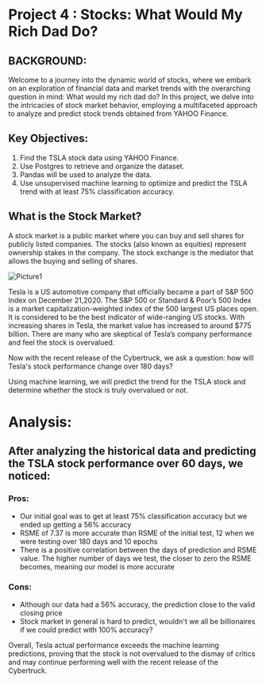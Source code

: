 # Project 4 : Stocks: What Would My Rich Dad Do? 


## BACKGROUND:
Welcome to a journey into the dynamic world of stocks, where we embark on an exploration of financial data and market trends with the overarching question in mind: What would my rich dad do? In this project, we delve into the intricacies of stock market behavior, employing a multifaceted approach to analyze and predict stock trends obtained from YAHOO Finance.

## Key Objectives:
1. Find the TSLA stock data using YAHOO Finance.
2. Use Postgres to retrieve and organize the dataset.
3. Pandas will be used to analyze the data.
4. Use unsupervised machine learning to optimize and predict the TSLA trend with at least 75% classification accuracy. 

## What is the Stock Market?

A stock market is a public market where you can buy and sell shares for publicly listed companies. The stocks (also known as equities) represent ownership stakes in the company. The stock exchange is the mediator that allows the buying and selling of shares.


  ![Picture1](https://github.com/d-p1/project4_group3/assets/134445591/8eb0b0fc-28ef-43e5-8f05-9b18d7a89eaa)



Tesla is a US automotive company that officially became a part of S&P 500 Index on December 21,2020. The S&P 500 or Standard & Poor’s 500 Index is a market capitalization-weighted index of the 500 largest US places open. It is considered to be the best indicator of wide-ranging US stocks. With increasing shares in Tesla, the market value has increased to around $775 billion. There are many who are skeptical of Tesla’s company performance and feel the stock is overvalued.


Now with the recent release of the Cybertruck, we ask a question: how will Tesla's stock performance change over 180 days? 

Using machine learning, we will predict the trend for the TSLA stock and determine whether the stock is truly overvalued or not.

# Analysis:

## After analyzing the historical data and predicting the TSLA stock performance over 60 days, we noticed:

### Pros:
* Our initial goal was to get at least 75% classification accuracy but we ended up getting a 56% accuracy
* RSME of 7.37 is more accurate than RSME of the initial test, 12 when we were testing over 180 days and 10 epochs
* There is a positive correlation between the days of prediction and RSME value. The higher number of days we test, the closer to zero the RSME becomes, meaning our model is more accurate 

### Cons:
* Although our data had a 56% accuracy, the prediction close to the valid closing price
* Stock market in general is hard to predict, wouldn't we all be billionaires if we could predict with 100% accuracy?

Overall, Tesla actual performance exceeds the machine learning predictions, proving that the stock is not overvalued to the dismay of critics and may continue performing well with the recent release of the Cybertruck.


 
